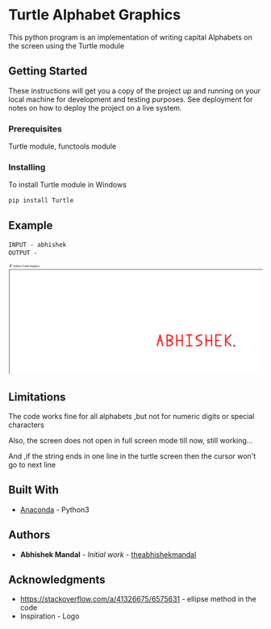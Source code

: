 # Turtle Alphabet Graphics

This python program is an implementation of writing capital
Alphabets on the screen using the  Turtle module

## Getting Started

These instructions will get you a copy of the project up and running on your local machine for development and testing purposes. See deployment for notes on how to deploy the project on a live system.

### Prerequisites

Turtle module, functools module 


### Installing

To install Turtle module in Windows

```
pip install Turtle
```

## Example 
```
INPUT - abhishek
OUTPUT -
```
![turtlealphabet](https://github.com/theabhishekmandal/Turtle_Alphabets/blob/master/image.png)


## Limitations

The code works fine for all alphabets ,but not for numeric digits or special characters

Also, the screen does not open in full screen mode till now, still working...

And ,if the string ends in one line in the turtle screen then the cursor won't go to next line

## Built With

* [Anaconda](https://anaconda.org/anaconda/python) - Python3


## Authors

* **Abhishek Mandal** - *Initial work* - [theabhishekmandal](https://github.com/theabhishekmandal)


## Acknowledgments

* https://stackoverflow.com/a/41326675/6575631 - ellipse method in the code
* Inspiration - Logo

